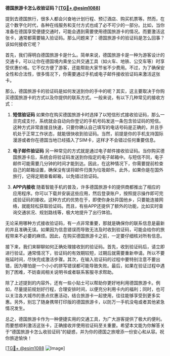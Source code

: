 **德国旅游卡怎么收验证码？[[TG💪+ @esim1088](https://t.me/s/esim1088)]**

提到去德国旅行，很多人都会兴奋地计划行程、预订酒店、购买机票等。然而，在这个数字化时代，各种在线服务和支付方式也成了必不可少的一部分。比如，当你准备在德国享受便捷交通时，可能会遇到需要使用德国旅游卡的情况。而要激活这张卡，通常都需要输入验证码。那么问题来了：德国旅游卡的验证码是怎么回事？该如何接收它呢？

首先，我们得明白德国旅游卡是什么。简单来说，德国旅游卡是一种为游客设计的交通卡，可以让你在德国境内乘坐公共交通工具（如火车、地铁、公交车等）时享受优惠价格。它不仅方便了游客，还能帮助大家节省不少费用。不过，为了确保安全性和合法性，很多情况下，你需要通过手机或电子邮件接收验证码来激活这张卡。

那么，德国旅游卡的验证码是如何发送到你的手中的呢？其实，这主要取决于你购买德国旅游卡的方式以及你提供的联系方式。一般来说，有以下几种常见的接收方式：

1. **短信验证码**
   如果你在购买德国旅游卡时选择了以短信形式接收验证码，那么一旦完成支付，系统就会自动向你登记的手机号码发送一条包含验证码的短信。这种方式非常直接且快速，只要你确认自己填写的电话号码是正确的，并且手机处于正常工作状态，就能很快收到验证码。当然，前提是你的手机支持国际漫游或者你在德国当地已经插入了SIM卡，这样才不会错过任何重要信息。

2. **电子邮件验证码**
   另一种常见的方式就是通过电子邮件接收验证码。当你购买德国旅游卡后，系统会将验证码发送到你指定的电子邮箱中。与短信不同，电子邮件可能需要几分钟的时间才能到达。因此，在这种情况下，你需要提前检查自己的邮箱设置，确保没有误将邮件归类为垃圾邮件。此外，如果你是在国外旅行，记得定期查看邮箱，以免错过验证码。

3. **APP内接收**
   随着智能手机的普及，许多德国旅游卡的提供商都推出了相应的应用程序。你可以下载并安装这些应用，然后登录账户，按照提示操作即可完成验证码的接收。这种方式的优势在于，即使你身处异国他乡，只要能连接网络，就能轻松获取验证码。而且，有些APP还提供了额外的功能，比如实时查询交通状况、规划路线等，极大地提升了出行体验。

无论采用哪种方式接收验证码，有一点非常重要，那就是确保你的联系信息是最新的并且准确无误。如果因为信息错误而导致无法及时收到验证码，可能会给你的旅程带来不必要的麻烦。因此，在购买德国旅游卡之前，一定要仔细核对所有信息。

接下来，我们来聊聊如何正确处理接收到的验证码。首先，收到验证码后，请立即进行验证。通常情况下，验证码的有效期较短，过期后就需要重新申请。所以不要拖延时间，尽快完成激活步骤。其次，在输入验证码的过程中要特别注意不要出错，因为哪怕是一个小小的拼写错误都可能导致失败。最后，如果在验证过程中遇到了困难，不妨查阅相关说明书或者联系客服寻求帮助。

除了上述提到的内容外，还有一些小贴士可以帮助你更好地利用德国旅游卡。例如，尽量提前规划好行程，合理安排时间，以便充分利用卡内的福利；同时，也可以关注各大城市的景点优惠活动，结合旅游卡一起使用，往往能够享受到更多实惠。另外，别忘了随身携带打印版的德国旅游卡，以防万一手机没电或者其他紧急情况发生。

总之，德国旅游卡作为一种便捷实用的交通工具，为广大游客提供了极大的便利。而要想顺利激活这张卡，正确接收并使用验证码至关重要。希望本文能为你解答关于“德国旅游卡怎么收验证码”的疑惑，并为你的德国之旅增添一份安心和从容。祝你旅途愉快！

[[TG💪+ @esim1088](https://t.me/s/esim1088) ![Image](https://i.postimg.cc/4NQfJmqS/Snipaste-2025-05-13-00-14-12.png)]